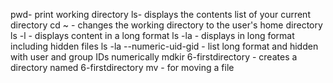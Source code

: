 pwd- print working directory
ls- displays the contents list of your current directory
cd ~ - changes the working directory to the user's home directory
ls -l - displays content in a long format
ls -la - displays in long format including hidden files
ls -la --numeric-uid-gid  - list long format and hidden with user and group IDs numerically
mdkir 6-firstdirectory - creates a directory named 6-firstdirectory
mv - for moving a file
